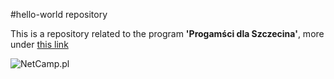#hello-world repository

This is a repository related to the program **'Progamści dla Szczecina'**,
more under [this link](https://programowanie.szczecin.pl)

![NetCamp.pl](http://www.netcamp.pl/Fundacja_Netcamp_logo.jpg)
